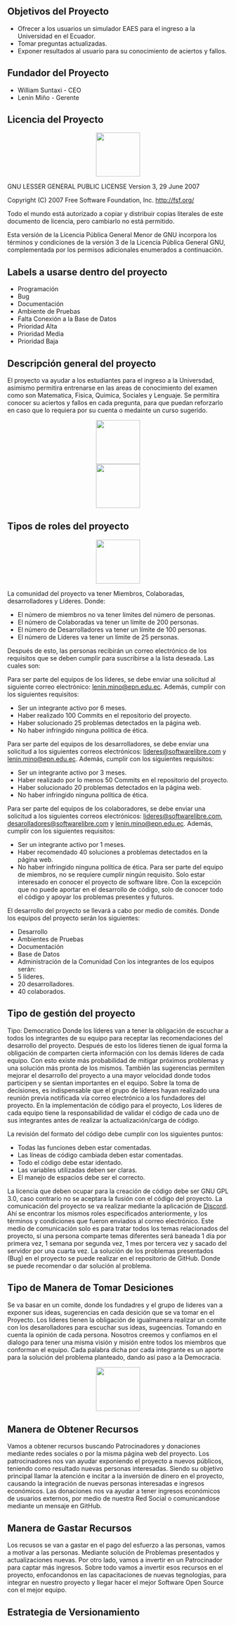 ## Objetivos del Proyecto

- Ofrecer a los usuarios un simulador EAES para el ingreso a la Universidad en el Ecuador.
- Tomar preguntas actualizadas.
- Exponer resultados al usuario para su conocimiento de aciertos y fallos.

## Fundador del Proyecto

- William Suntaxi - CEO
- Lenin Miño - Gerente

## Licencia del Proyecto

<div align="center"><img src="https://1.bp.blogspot.com/-IFwRwYUMdac/UqowjZzPPFI/AAAAAAAAAz0/fY_g6KdIhQ8/s400/foto%2Binicio%2Bcopy.png" height="100px" ></div>

GNU LESSER GENERAL PUBLIC LICENSE
Version 3, 29 June 2007

Copyright (C) 2007 Free Software Foundation, Inc. <http://fsf.org/>

Todo el mundo está autorizado a copiar y distribuir copias literales de este documento de licencia, pero cambiarlo no está permitido.

Esta versión de la Licencia Pública General Menor de GNU incorpora los términos y condiciones de la versión 3 de la Licencia Pública General GNU, complementada por los permisos adicionales enumerados a continuación.

## Labels a usarse dentro del proyecto

- Programación
- Bug
- Documentación
- Ambiente de Pruebas
- Falta Conexión a la Base de Datos
- Prioridad Alta
- Prioridad Media
- Prioridad Baja

## Descripción general del proyecto

El proyecto va ayudar a los estudiantes para el ingreso a la Universdad, asimismo permitira entrenarse en las areas de conocimiento del examen como son Matematica, Fisica, Quimica, Sociales y Lenguaje. Se permitira conocer su aciertos y fallos en cada pregunta, para que puedan reforzarlo en caso que lo requiera por su cuenta o medainte un curso sugerido.

<div align="center"><img src="https://www.lifeder.com/wp-content/uploads/2018/05/Indicadores-de-producci%C3%B3n1.jpg" height="100px"></div>
<div align="center"><img src="https://sites.google.com/site/ingresoalauniversidad124/_/rsrc/1381772602793/portada/AS-graduacion%20%285%29.png?height=250&width=320" height="100px"></div>

  
## Tipos de roles del proyecto

<div align="center"><img src="https://2.bp.blogspot.com/-ddep97bgfj0/UPg3p16NgmI/AAAAAAAAHgI/cvr-vczq0TQ/s1600/roles.png" height="100px"></div>

La comunidad del proyecto va tener Miembros, Colaboradas, desarrolladores y Líderes. Donde: 

- El número de miembros no va tener límites del número de personas.
- El número de Colaboradas va tener un límite de 200 personas.
- El número de Desarrolladores va tener un límite de 100 personas. 
- El número de Líderes va tener un límite de 25 personas.

Después de esto, las personas recibirán un correo electrónico de los requisitos que se deben cumplir para suscribirse a la lista deseada. Las cuales son:


Para ser parte del equipos de los líderes, se debe enviar una solicitud al siguiente correo electrónico: lenin.mino@epn.edu.ec. Además, cumplir con los siguientes requisitos:
- Ser un integrante activo por 6 meses.
- Haber realizado 100 Commits en el repositorio del proyecto.
- Haber solucionado 25 problemas detectados en la página web.
- No haber infringido ninguna política de ética.


Para ser parte del equipos de los desarrolladores, se debe enviar una solicitud a los siguientes correos electrónicos: lideres@softwarelibre.com y lenin.mino@epn.edu.ec. Además, cumplir con los siguientes requisitos:
-	Ser un integrante activo por 3 meses.
-	Haber realizado por lo menos 50 Commits en el repositorio del proyecto.
-	Haber solucionado 20 problemas detectados en la página web.
-	No haber infringido ninguna política de ética. 


Para ser parte del equipos de los colaboradores, se debe enviar una solicitud a los siguientes correos electrónicos: lideres@softwarelibre.com, desarolladores@softwarelibre.com y lenin.mino@epn.edu.ec. Además, cumplir con los siguientes requisitos:
-	Ser un integrante activo por 1 meses.
-	Haber recomendado 40 soluciones a problemas detectados en la página web.
-	No haber infringido ninguna política de ética. 
Para ser parte del equipo de miembros, no se requiere cumplir ningún requisito. Solo estar interesado en conocer el proyecto de software libre. Con la excepción que no puede aportar en el desarrollo de código, solo de conocer todo el código y apoyar los problemas presentes y futuros.


El desarrollo del proyecto se llevará a cabo por medio de comités. Donde los equipos del proyecto serán los siguientes:
-	Desarrollo
-	Ambientes de Pruebas
-	Documentación
-	Base de Datos
-	Administración de la Comunidad
Con los integrantes de los equipos serán:
-	5 líderes.
-	20 desarrolladores.
-	40 colaborados.

## Tipo de gestión del proyecto

Tipo: Democratico
Donde los líderes van a tener la obligación de escuchar a todos los integrantes de su equipo para receptar las recomendaciones del desarrollo del proyecto. Después de esto los líderes tienen de igual forma la obligación de comparten cierta información con los demás líderes de cada equipo. 
Con esto existe más probabilidad de mitigar próximos problemas y una solución más pronta de los mismos. También las sugerencias permiten mejorar el desarrollo del proyecto a una mayor velocidad donde todos participen y se sientan importantes en el equipo.
Sobre la toma de decisiones, es indispensable que el grupo de líderes hayan realizado una reunión previa notificada vía correo electrónico a los fundadores del proyecto.
En la implementación de código para el proyecto, Los líderes de cada equipo tiene la responsabilidad de validar el código de cada uno de sus integrantes antes de realizar la actualización/carga de código.


La revisión del formato del código debe cumplir con los siguientes puntos:
-	Todas las funciones deben estar comentadas.
-	Las líneas de código cambiada deben estar comentadas.
-	Todo el código debe estar identado.
-	Las variables utilizadas deben ser claras.
-	El manejo de espacios debe ser el correcto.


La licencia que deben ocupar para la creación de código debe ser GNU GPL 3.0, caso contrario no se aceptara la fusión con el código del proyecto.
La comunicación del proyecto se va realizar mediante la aplicación de [Discord](https://discord.gg/zGQPyYNA).
Ahí se encontrar los mismos roles especificados anteriormente, y los términos y condiciones que fueron enviados al correo electrónico.
Este medio de comunicación solo es para tratar todos los temas relacionados del proyecto, si una persona comparte temas diferentes será baneada 1 día por primera vez, 1 semana por segunda vez, 1 mes por tercera vez y sacado del servidor por una cuarta vez.
La solución de los problemas presentados (Bug) en el proyecto se puede realizar en el repositorio de GitHub. Donde se puede recomendar o dar solución al problema.

## Tipo de Manera de Tomar Desiciones
Se va basar en un comite, donde los fundadres y el grupo de lideres van a exponer sus ideas, sugerencias en cada desición que se va tomar en el Proyecto. Los lideres tienen la obligación de igualmanera realizar un comite con los desarolladores para escuchar sus ideas, sugeencias. Tomando en cuenta la opinión de cada persona.
Nosotros creemos y confiamos en el dialogo para tener una misma visión y misión entre todos los miembros que conforman el equipo. Cada palabra dicha por cada integrante es un aporte para la solución del problema planteado, dando así paso a la Democracia.

<div align="center"><img src="https://i2.wp.com/notodoesmatematicas.com/wp-content/uploads/consenso.jpg?fit=740%2C444&ssl=1" height="100px"></div>

## Manera de Obtener Recursos
Vamos a obtener recursos buscando Patrocinadores y donaciones mediante redes sociales o por la misma página web del proyecto.
Los patrocinadores nos van ayudar exponiendo el proyecto a nuevos públicos, teniendo como resultado nuevas personas interesadas. Siendo su objetivo principal llamar la atención e incitar a la inversión de dinero en el proyecto, causando la integración de nuevas personas interesadas e ingresos económicos.
Las donaciones nos va ayudar a tener ingresos económicos de usuarios externos, por medio de nuestra Red Social o comunicandose mediante un mensaje en GitHub.

## Manera de Gastar Recursos
Los recusos se van a gastar en el pago del esfuerzo a las personas, vamos a motivar a las personas. Mediante solución de Problemas presentados y actualizaciones nuevas.
Por otro lado, vamos a invertir en un Patrocinador para captar más ingresos. Sobre todo vamos a invertir esos recursos en el proyecto, enfocandonos en las capacitaciones de nuevas tegnologias, para integrar en nuestro proyecto y llegar hacer el mejor Software Open Source con el mejor equipo.

## Estrategia de Versionamiento

